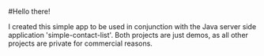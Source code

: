 #Hello there!

I created this simple app to be used in conjunction with the Java server side application 'simple-contact-list'.
Both projects are just demos, as all other projects are private for commercial reasons.
